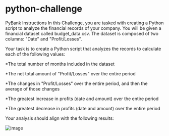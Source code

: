 # python-challenge

PyBank Instructions
In this Challenge, you are tasked with creating a Python script to analyze the financial records of your company. You will be given a financial dataset called budget_data.csv. The dataset is composed of two columns: "Date" and "Profit/Losses".

Your task is to create a Python script that analyzes the records to calculate each of the following values:

*The total number of months included in the dataset

*The net total amount of "Profit/Losses" over the entire period

*The changes in "Profit/Losses" over the entire period, and then the average of those changes

*The greatest increase in profits (date and amount) over the entire period

*The greatest decrease in profits (date and amount) over the entire period

Your analysis should align with the following results:

![image](https://github.com/martin0s/python-challenge/assets/61669834/815fa070-bc32-4dd0-aa70-2aa564e26c6f)
